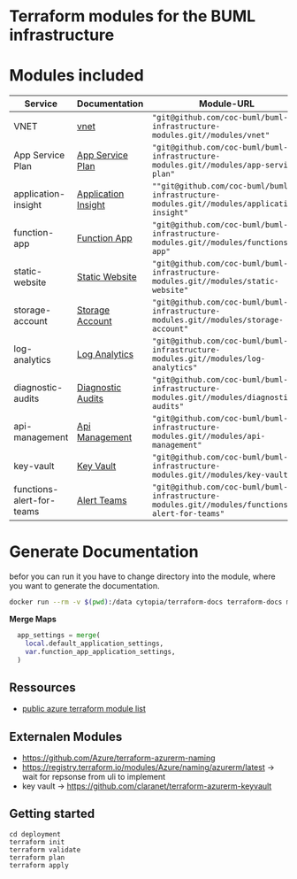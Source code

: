 # Terraform modules for the BUML infrastructure

# Modules included

| Service                   | Documentation                                                  | Module-URL                                                                                     |
| ------------------------- | -------------------------------------------------------------- | ---------------------------------------------------------------------------------------------- |
| VNET                      | [vnet](./modules/vnet/README.md)                               | `"git@github.com/coc-buml/buml-infrastructure-modules.git//modules/vnet"`                      |
| App Service Plan          | [App Service Plan ](./modules/app-service-plan/README.md)      | `"git@github.com/coc-buml/buml-infrastructure-modules.git//modules/app-service-plan"`          |
| application-insight       | [Application Insight](./modules/application-insight/README.md) | `""git@github.com/coc-buml/buml-infrastructure-modules.git//modules/application-insight"`      |
| function-app              | [Function App](./modules/function-app/README.md)               | `"git@github.com/coc-buml/buml-infrastructure-modules.git//modules/functions-app"`             |
| static-website            | [Static Website](./modules/static-website/README.md)           | `"git@github.com/coc-buml/buml-infrastructure-modules.git//modules/static-website"`            |
| storage-account           | [Storage Account](./modules/storage-account/README.md)         | `"git@github.com/coc-buml/buml-infrastructure-modules.git//modules/storage-account"`           |
| log-analytics             | [Log Analytics](./modules/log-analytics/README.md)             | `"git@github.com/coc-buml/buml-infrastructure-modules.git//modules/log-analytics"`             |
| diagnostic-audits         | [Diagnostic Audits](./modules/diagnostic-audits/README.md)     | `"git@github.com/coc-buml/buml-infrastructure-modules.git//modules/diagnostic-audits"`         |
| api-management            | [Api Management](./modules/api-management/README.md)           | `"git@github.com/coc-buml/buml-infrastructure-modules.git//modules/api-management"`            |
| key-vault                 | [Key Vault](./modules/key-vault/README.md)                     | `"git@github.com/coc-buml/buml-infrastructure-modules.git//modules/key-vault"`                 |
| functions-alert-for-teams | [Alert Teams](./modules/functions-alert-for-teams/README.md)   | `"git@github.com/coc-buml/buml-infrastructure-modules.git//modules/functions-alert-for-teams"` |

# Generate Documentation

befor you can run it you have to change directory into the module, where you want to generate the documentation.

```bash
docker run --rm -v $(pwd):/data cytopia/terraform-docs terraform-docs md . > README.md
```

**Merge Maps**

```terraform
  app_settings = merge(
    local.default_application_settings,
    var.function_app_application_settings,
  )
```

## Ressources

- [public azure terraform module list](https://registry.terraform.io/search/modules)

## Externalen Modules

- https://github.com/Azure/terraform-azurerm-naming
- https://registry.terraform.io/modules/Azure/naming/azurerm/latest -> wait for repsonse from uli to implement
- key vault -> https://github.com/claranet/terraform-azurerm-keyvault

## Getting started

```
cd deployment
terraform init
terraform validate
terraform plan
terraform apply
```
